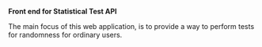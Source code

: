**Front end for Statistical Test API**

The main focus of this web application, is to provide a way to perform tests for randomness for ordinary users. 